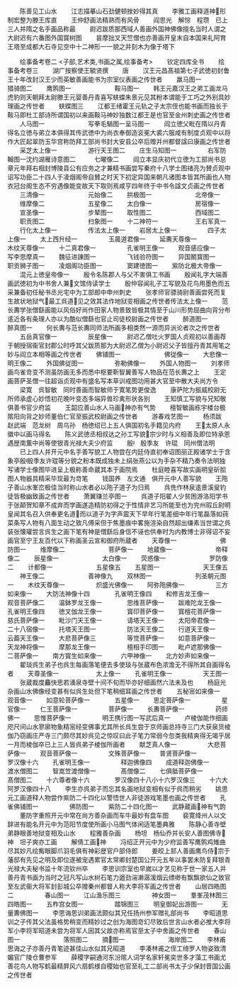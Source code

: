 <!-- { "loadSidebar": true } -->
　　陈善见工山水
　　江志描摹山石劲健顿挫妙得其真
　　李雅工画释道神形制宏整为滕王库直
　　王仲舒画法精熟而有风骨
　　阎思光　解悰　程瓒　已上三人并隋之名手画品称最
　　尉迟跋质那西域人善画外国神佛像擅名当时人谓之大尉迟有六番图外国寳树图
　　昙摩拙叉天竺僧也亦善画开皇末自本国来礼阿育王塔至成都大石寺见空中十二神形一一貌之并刻木为像于塔下




　　绘事备考卷二
<子部,艺术类,书画之属,绘事备考>
　　钦定四库全书
　　绘事备考卷三
　　湖广按察使王毓贤撰
　　唐
　　汉王元昌髙祖第七子武徳初封鲁王十年改封汉王少而英敏善画能书为宗室仪表画之传世者
　　羸马图一　　　　　　　猎骑图二
　　鹰鹘图一　　　　　　　鞍马图一
　　韩王元嘉汉王之弟工画龙马虎豹则天朝拜太尉滕王元婴善丹青喜写蛱蝶朱景元见其粉本谓能于工巧之外别具妙理画之传世者
　　蛱蝶图三
　　江都王绪霍王元轨之子太宗侄也能书画而独长于鞍马即杜工部诗所谓国初以来画鞍马神妙独数江都王是也官至金州刺史画之传世者
　　人马图一　　　　　　　写拳毛騧图一呈马图一
　　阎立徳父毗在隋以丹青得名立徳与弟立本俱得其传武徳中为尚衣奉御造衮冕大裘六服咸有制度贞观中以将作大匠起翠防玉华宫称防拜工部尚书封大安县公卒后赠并州都督諡曰康画之传世者
　　采芝太上像一　　　　　游行天王图二
　　庄生马知图一　　　　　右军防翰图一沈约湖雁诗意图二　　　七曜像二
　　阎立本显庆初代立徳为工部尚书总章元年拜右相封博陵县公有应务之才兼精书画尝写秦府十八学士图禇亮为賛贞观中诏写功臣二十四人于凌烟阁帝自賛之时天下初定异国来朝凡诸图本皆其所画也人物衣冠台阁生态不穷遇像能变故天下取则焉咸亨四年终于中书令諡文贞画之传世者
　　三清像一　　　　　　　元始像二
　　拱极图一　　　　　　　北帝像一
　　维摩像二　　　　　　　五星像二
　　太白像一　　　　　　　房宿像一
　　宣圣像一　　　　　　　步辇图一
　　取性图二　　　　　　　西域图二
　　职贡图二　　　　　　　扫象图一
　　十二神符一　　　　　　王右军真一
　　行化太上像一　　　　　传法太上像一
　　岩居太上像一　　　　　四子太上像一
　　太上西升经一　　　　　玉晨道君像一
　　延夀天尊像一　　　　　木纹天尊像一
　　十二真君像一　　　　　孔雀明王像一
　　观音感应像一　　　　　写李思摩真一
　　魏征进諌图一　　　　　飞钱验符图一
　　异国鬭寳图一　　　　　职贡狮子图一
　　凌烟阁功臣图一　　　　窦建徳图一
　　紫防北极大帝像一
　　混元上徳皇帝像一
　　殷令名陈郡人与父不害俱工书画
　　殷闻礼字大端善画武徳初为中书舍人兼文馆侍读学士
　　殷仲容闻礼子工写貌及花鸟用墨色而五采兼备初任秘书丞光宅中为工部郎中申州刺史
　　张孝师官骠骑尉善画尝死而复生故状地狱气最工呉道见之效其法作地狱变相画之传世者传法太上像一
　　范长夀学张僧繇画能以风俗好尚作田家人物景致皆极其情至于山川形势屈曲向背分布逺近各有条理人亦以为酷似僧繇也官止司徒校尉画之传世者
　　醉道图一　　　　　　　醉真图一
　　何长夀与范长夀同师法所画多相类然一源而异派论者次之传世者
　　五岳真官像一　　　　　辰星像一
　　尉迟乙僧吐火罗国人贞观初以善画荐于朝授宿衞官封郡公时呼其父跋质那为大尉迟乙僧为小尉迟父子皆擅丹青其用笔之妙与阎立本相等画之传世者
　　佛铺图一　　　　　　　佛従像一
　　大悲像一　　　　　　　明王像二
　　外国佛従图一　　　　　弥勒佛像一
　　外国人物图一
　　刘孝师画鸟雀竒变不测虽防画无多而悉中枢要靳智翼善写人物品在范长夀之上
　　王定画菩萨圣僧一往超诣贞观中有盛名写本草训戒图功用甚大官至中散大夫尚方令
　　梁寛　呉智敏　同时善画而智敏师于寛笔势更俊逸
　　康萨陀为振威校尉无所师承虚心妙悟初花晚叶变态多端异兽珍禽形状各别
　　王知慎工写貌与兄知敬俱善书官少府监
　　王韶应善山水人马画神亦有气势
　　檀智敏画栋宇楼台极隂阳向背之妙师董伯仁官至振武校尉画之传世者
　　游春戏艺图一
　　杨须跋　赵武端　范龙树　周乌孙　杨徳绍已上五人俱国初名手籍见内府
　　王太原人永徽中以画马得名
　　陈义武徳丞相叔达之孙工写貌宗少时与义相善及即位特承恩遇歴南薫中尚等使银青光禄大夫少府监
　　殷　殷季友　许琨　同州僧法明
　　已上四人并开元中名手善写貌工人物尝在内廷侍直初奉诏图丽正殿诸学士于含象亭殷殷季友许琨等分貌之粉本既成独未上绢张燕公以为手杂不精乃奏令法明独写诸学士像图毕进呈上极称善命蔵其本于画院焉
　　杜庭睦喜写故实画明皇斫脍图人物器具精采毕现最为竒笔
　　钱国养　左文通　俱开元中人善写貌
　　王陁子善山水峯峦极佳当时称山水者必以陁子道子为归焉
　　呉侁作林泉逺景溪叟钓徒皆极幽致画之传世者
　　萧翼赚兰亭图一
　　呉道子阳翟人少贫困游洛阳学书于张颠贺知章不成弃而学画遂造精防初得之于性情非艺习所能至也为兖州瑕丘尉明皇闻其名召入供奉更名道而以道子为字声震天下早年行笔差细中年行笔磊落如莼菜条写人物有八面生动之致凡傅采但于焦墨痕中畧施渲染自然超出缣素当世谓之呉装张懐瓘尝言呉生之画下笔有神是僧繇后身信不诬也供奉时为内教博士非得诏不妄画官至宁王友百代以下称画圣云宣和御府所蔵者
　　天尊像一　　　　　　　佛防图一
　　维摩像二　　　　　　　菩萨像一
　　地蔵像一　　　　　　　帝释像二
　　辰星像一　　　　　　　太白像一
　　荧惑像一　　　　　　　罗防像二
　　计都像一　　　　　　　五星像五
　　五星图一　　　　　　　天王像五
　　神王像二　　　　　　　善神像九
　　双林图一　　　　　　　列圣朝元图一
　　木纹天尊像一　　　　　炽盛光佛像一
　　阿弥陁佛像一　　　　　三方如来像一
　　大防法神像十四　　　　孔雀明王像四
　　和修吉龙王像一　　　　观音菩萨像二
　　温鉢罗龙王像一　　　　思维菩萨像一
　　跋难陀龙王像一　　　　孔雀明王像四
　　徳叉伽龙王像一　　　　寳印菩萨像一
　　寳檀花菩萨像一　　　　慈氏菩萨像一
　　毗沙门天王像一　　　　请塔天王像一
　　太阳帝君像一　　　　　二十八宿像一
　　托塔天王图一　　　　　防法天王像二
　　行道天王像一　　　　　云葢天王像一
　　大悲菩萨像三　　　　　等觉菩萨像一
　　如意菩萨像一　　　　　天龙神将像一
　　摩那龙王像一　　　　　檀相手印图一
　　毗卢遮那佛像一　　　　二菩萨像一
　　南方寳生如来像一　　　六甲神像一
　　北方妙声如来像一
　　翟琰呉生弟子也呉生每画落笔便去多使琰与张蔵布色浓澹无不得所其自画得名者
　　天尊圣像一　　　　　　太上像一
　　孔雀明王像一　　　　　天王图一
　　张蔵裁度麤快思若涌泉寺壁十间不旬而毕亦好细画然六法未及也
　　杨庭光杂画山水佛像经变甚有似呉生处但下笔稍细耳画之传世者
　　五秘宻如来像一　　　　观音像一
　　如意轮菩萨像一　　　　五星像一
　　思定菩萨像一　　　　　星官像一
　　仁王菩萨像一　　　　　菩萨像一
　　长夀菩萨像一　　　　　药师佛一
　　思惟菩萨像一　　　　　明王携行图一写武后真一
　　卢棱伽能作细画咫尺间山水寥廓物象精宻经变佛事尤其所长呉生尝于京师画总持寺三门大获泉货棱伽乃窃画庄严寺三门颇尽其妙呉见之惊叹曰此子笔力常弱今忽类我精爽得无竭乎居一月而棱伽卒已上三人皆呉弟子棱伽所画者
　　献芝真人像一　　　　　大悲菩萨像一
　　观音菩萨像一　　　　　文殊菩萨像一
　　普贤菩萨像一　　　　　罗汉像十六
　　孔雀明王像一　　　　　释迦佛像四
　　成道释迦佛像一　　　　渡水僧图二
　　智嵩笠渡僧像一　　　　髙僧像二
　　七俱胝菩萨像一　　　　髙僧图二
　　十六尊者像十六　　　　罗汉像四十八小十六罗汉像三
　　十六大阿罗汉像四十八
　　李生亦呉弟子而忘其名画地狱变相有似于呉而稍劣
　　姚思元工画道释人物尝作紫防二十四化以警悟世人非徒游戏笔墨也画之传世者
　　孔雀佛铺图一　　　　　佛防图一
　　紫防二十四化图一
　　武静蔵画神有气韵
　　董防字重照开元中常在尚方善杂画而车牛最妙有盘车图
　　裴寛绛州人以文辞进有能名开元中为范阳节度使所画小马图气体闲适笔墨典雅
　　陈静心善寺壁　弟静眼善地狱变相及山水
　　程雅善杂画
　　杨坦　杨仙乔并长安人善图佛寺神　坦子爽亦工画
　　解倩工画神
　　冯绍正开元中为少府监善写鹰鹘鸡雉曲尽其妙凡绘觜眼脚爪羽毛俱有神彩歴官户部侍郎
　　姜皎上邽人善画鹰鸟侍宗于藩邸有先见之明及即位遂被宠遇累官太常卿封楚国公开元五年以事罢未防复拜银青光禄大夫秘书监十年流钦州卒
　　李思训宗室也早嵗以才艺见称于世一家五人并善丹青书画为当时之冠凡写山水树石笔力遒劲湍濑潺湲烟云缥缈有飘飘欲仙之致官至左武衞大将军封彭城公卒赠秦州都督人称大李将军画之传世者
　　山居四皓图二　　　　　春山图一
　　江山渔乐图三　　　　　神女图一
　　羣峯茂林图三　　　　　四皓图一
　　五柞宫女图一　　　　　踏锦图三
　　明皇御妃出游图一　　　无量夀佛图一
　　李思诲思训弟画法颇似其兄任扬州参军赠礼部尚书
　　李昭道思训之子传其父法虽格势稍变而精妙过之创为海图竒幻尽致后世言山水者必推大李将军小李将军昭道未尝为将军人因其父故亦称焉官至太子中舍画之传世者
　　春山图一　　　　　　　落照图二
　　摘图一　　　　　　　海岸图二
　　李林甫思诲之子亦善丹青笔迹甚佳山水似其兄昭道
　　李凑林甫之侄工绮罗人物姿致清媚官广陵仓曹参军
　　薛稷字嗣通河东汾隂人词学名家轩冕奕世多才藻工书画尤善花鸟人物写鹤最精屛风六扇鹤様自稷始也官至礼工二部尚书太子少保封晋国公画之传世者
